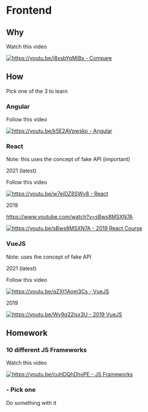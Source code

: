 # Frontend

## Why

Watch this video

[
![https://youtu.be/i8xsbYgMiBs - Compare
](https://img.youtube.com/vi/i8xsbYgMiBs/maxresdefault.jpg)
](https://youtu.be/i8xsbYgMiBs)


## How

Pick one of the 3 to learn

### Angular


Follow this video

[
![https://youtu.be/k5E2AVpwsko - Angular
](https://img.youtube.com/vi/k5E2AVpwsko/maxresdefault.jpg)
](https://youtu.be/k5E2AVpwsko)


### React

Note: this uses the concept of fake API (important)

2021 (latest)

Follow this video

[
![https://youtu.be/w7ejDZ8SWv8 - React
](https://img.youtube.com/vi/w7ejDZ8SWv8/maxresdefault.jpg)
](https://youtu.be/w7ejDZ8SWv8)


2019

https://www.youtube.com/watch?v=sBws8MSXN7A

[
![https://youtu.be/sBws8MSXN7A - 2019 React Course
](https://img.youtube.com/vi/sBws8MSXN7A/default.jpg)
](https://youtu.be/sBws8MSXN7A)



### VueJS

Note: uses the concept of fake API

2021 (latest)

Follow this video

[
![https://youtu.be/qZXt1Aom3Cs - VueJS
](https://img.youtube.com/vi/qZXt1Aom3Cs/maxresdefault.jpg)
](https://youtu.be/qZXt1Aom3Cs)


2019

[
![https://youtu.be/Wy9q22isx3U - 2019 VueJS
](https://img.youtube.com/vi/Wy9q22isx3U/default.jpg)
](https://youtu.be/Wy9q22isx3U)



## Homework

### 10 different JS Frameworks

Watch this video

[
![https://youtu.be/cuHDQhDhvPE - JS Frameworks
](https://img.youtube.com/vi/cuHDQhDhvPE/maxresdefault.jpg)
](https://youtu.be/cuHDQhDhvPE)


### - Pick one

Do something with it
